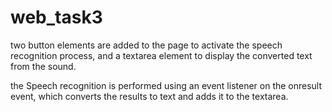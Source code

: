 # web_task3
two button elements are added to the page to activate the speech recognition process, and a textarea element to display the converted text from the sound.

the Speech recognition is performed using an event listener on the onresult event, which converts the results to text and adds it to the textarea.
